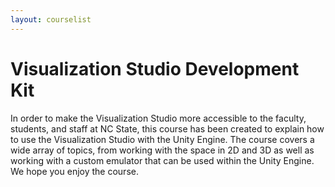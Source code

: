 ```yaml
---
layout: courselist
---
```

# Visualization Studio Development Kit

In order to make the Visualization Studio more accessible to the faculty, students, and staff at NC State, this course has been created to explain how to use the Visualization Studio with the Unity Engine. The course covers a wide array of topics, from working with the space in 2D and 3D as well as working with a custom emulator that can be used within the Unity Engine. We hope you enjoy the course.
